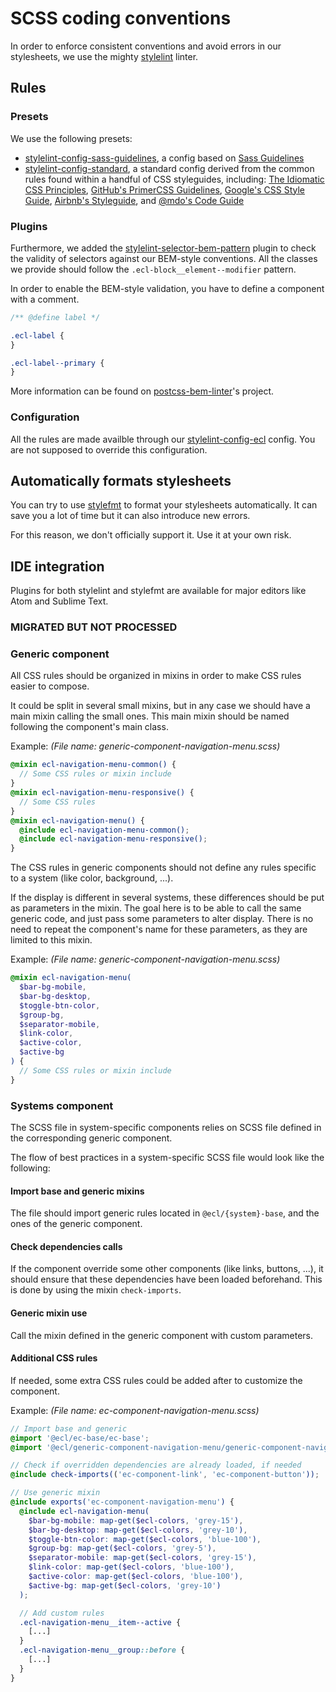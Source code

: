 # SCSS coding conventions

In order to enforce consistent conventions and avoid errors in our stylesheets, we use the mighty [stylelint](https://stylelint.io/) linter.

## Rules

### Presets

We use the following presets:

- [stylelint-config-sass-guidelines](https://github.com/bjankord/stylelint-config-sass-guidelines), a config based on [Sass Guidelines](https://sass-guidelin.es/)
- [stylelint-config-standard](https://github.com/stylelint/stylelint-config-standard), a standard config derived from the common rules found within a handful of CSS styleguides, including: [The Idiomatic CSS Principles](https://github.com/necolas/idiomatic-css), [GitHub's PrimerCSS Guidelines](http://primercss.io/guidelines/#scss), [Google's CSS Style Guide](https://google.github.io/styleguide/htmlcssguide.html#CSS_Formatting_Rules), [Airbnb's Styleguide](https://github.com/airbnb/css#css), and [@mdo's Code Guide](http://codeguide.co/#css)

### Plugins

Furthermore, we added the [stylelint-selector-bem-pattern](https://github.com/davidtheclark/stylelint-selector-bem-pattern) plugin to check the validity of selectors against our BEM-style conventions. All the classes we provide should follow the `.ecl-block__element--modifier` pattern.

In order to enable the BEM-style validation, you have to define a component with a comment.

```scss
/** @define label */

.ecl-label {
}

.ecl-label--primary {
}
```

More information can be found on [postcss-bem-linter](https://github.com/postcss/postcss-bem-linter#defining-a-component-and-utilities)'s project.

### Configuration

All the rules are made availble through our [stylelint-config-ecl](https://github.com/ec-europa/ecl-toolkit/tree/master/packages/stylelint-config-ecl) config. You are not supposed to override this configuration.

## Automatically formats stylesheets

You can try to use [stylefmt](https://github.com/morishitter/stylefmt) to format your stylesheets automatically. It can save you a lot of time but it can also introduce new errors.

For this reason, we don't officially support it. Use it at your own risk.

## IDE integration

Plugins for both stylelint and stylefmt are available for major editors like Atom and Sublime Text.

### MIGRATED BUT NOT PROCESSED

### Generic component

All CSS rules should be organized in mixins in order to make CSS rules easier to compose.

It could be split in several small mixins, but in any case we should have a main mixin calling the small ones.
This main mixin should be named following the component's main class.

Example:
_(File name: generic-component-navigation-menu.scss)_

```scss
@mixin ecl-navigation-menu-common() {
  // Some CSS rules or mixin include
}
@mixin ecl-navigation-menu-responsive() {
  // Some CSS rules
}
@mixin ecl-navigation-menu() {
  @include ecl-navigation-menu-common();
  @include ecl-navigation-menu-responsive();
}
```

The CSS rules in generic components should not define any rules specific to a system (like color, background, ...).

If the display is different in several systems, these differences should be put as parameters in the mixin. The goal here is to be able to call the same generic code, and just pass some parameters to alter display. There is no need to repeat the component's name for these parameters, as they are limited to this mixin.

Example:
_(File name: generic-component-navigation-menu.scss)_

```scss
@mixin ecl-navigation-menu(
  $bar-bg-mobile,
  $bar-bg-desktop,
  $toggle-btn-color,
  $group-bg,
  $separator-mobile,
  $link-color,
  $active-color,
  $active-bg
) {
  // Some CSS rules or mixin include
}
```

### Systems component

The SCSS file in system-specific components relies on SCSS file defined in the corresponding generic component.

The flow of best practices in a system-specific SCSS file would look like the following:

#### Import base and generic mixins

The file should import generic rules located in `@ecl/{system}-base`, and the ones of the generic component.

#### Check dependencies calls

If the component override some other components (like links, buttons, ...), it should ensure that these dependencies have been loaded beforehand.
This is done by using the mixin `check-imports`.

#### Generic mixin use

Call the mixin defined in the generic component with custom parameters.

#### Additional CSS rules

If needed, some extra CSS rules could be added after to customize the component.

Example:
_(File name: ec-component-navigation-menu.scss)_

```scss
// Import base and generic
@import '@ecl/ec-base/ec-base';
@import '@ecl/generic-component-navigation-menu/generic-component-navigation-menu';

// Check if overridden dependencies are already loaded, if needed
@include check-imports(('ec-component-link', 'ec-component-button'));

// Use generic mixin
@include exports('ec-component-navigation-menu') {
  @include ecl-navigation-menu(
    $bar-bg-mobile: map-get($ecl-colors, 'grey-15'),
    $bar-bg-desktop: map-get($ecl-colors, 'grey-10'),
    $toggle-btn-color: map-get($ecl-colors, 'blue-100'),
    $group-bg: map-get($ecl-colors, 'grey-5'),
    $separator-mobile: map-get($ecl-colors, 'grey-15'),
    $link-color: map-get($ecl-colors, 'blue-100'),
    $active-color: map-get($ecl-colors, 'blue-100'),
    $active-bg: map-get($ecl-colors, 'grey-10')
  );

  // Add custom rules
  .ecl-navigation-menu__item--active {
    [...]
  }
  .ecl-navigation-menu__group::before {
    [...]
  }
}
```
